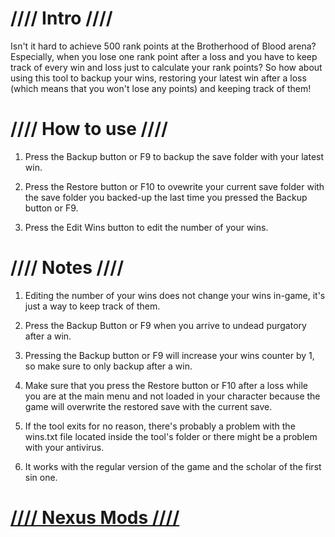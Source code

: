 # //// Intro ////

Isn't it hard to achieve 500 rank points at the Brotherhood of Blood arena? Especially, when you lose one rank point after a
loss and you have to keep track of every win and loss just to calculate your rank points?
So how about using this tool to backup your wins, restoring your latest win after a loss (which means that you won't lose any
points) and keeping track of them!

# //// How to use ////

1. Press the Backup button or F9  to backup the save folder with your latest win.
    
2. Press the Restore button or F10 to ovewrite your current save folder with the save folder you backed-up the last time you
pressed the Backup button or F9.
    
3. Press the Edit Wins button to edit the number of your wins.


# //// Notes ////

1. Editing the number of your wins does not change your wins in-game, it's just a way to keep track of them.

2. Press the Backup Button or F9 when you arrive to undead purgatory after a win.

3. Pressing the Backup button or F9 will increase your wins counter by 1, so make sure to only backup after a win.
    
4. Make sure that you press the Restore button or F10 after a loss while you are at the main menu and not loaded in your
character because the game will overwrite the restored save with the current save.

5. If the tool exits for no reason, there's probably a problem with the wins.txt file located inside the tool's folder or there
might be a problem with your antivirus.

6. It works with the regular version of the game and the scholar of the first sin one.

# [//// Nexus Mods ////](https://www.nexusmods.com/darksouls2/mods/873/)
